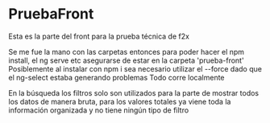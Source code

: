 # PruebaFront

Esta es la parte del front para la prueba técnica de f2x

Se me fue la mano con las carpetas entonces para poder hacer el npm install, el ng serve etc asegurarse de estar en la carpeta 'prueba-front'
Posiblemente al instalar con npm i sea necesario utilizar el --force dado que el ng-select estaba generando problemas
Todo corre localmente

En la búsqueda los filtros solo son utilizados para la parte de mostrar todos los datos de manera bruta, para los valores totales ya viene toda la información organizada y no tiene ningún tipo de filtro
